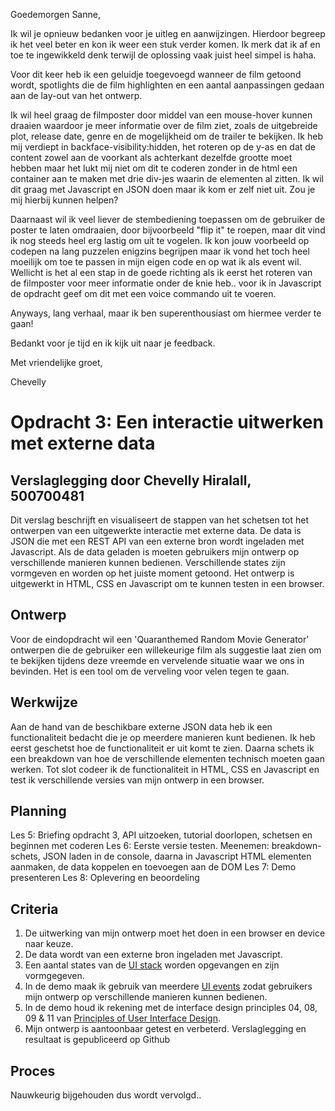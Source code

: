 Goedemorgen Sanne,

Ik wil je opnieuw bedanken voor je uitleg en aanwijzingen. Hierdoor begreep ik het veel beter en kon ik weer een stuk verder komen. Ik merk dat ik af en toe te ingewikkeld denk terwijl de oplossing vaak juist heel simpel is haha.

Voor dit keer heb ik een geluidje toegevoegd wanneer de film getoond wordt, spotlights die de film highlighten en een aantal aanpassingen gedaan aan de lay-out van het ontwerp.

Ik wil heel graag de filmposter door middel van een mouse-hover kunnen draaien waardoor je meer informatie over de film ziet, zoals de uitgebreide plot, release date, genre en de mogelijkheid om de trailer te bekijken. Ik heb mij verdiept in backface-visibility:hidden, het roteren op de y-as en dat de content zowel aan de voorkant als achterkant dezelfde grootte moet hebben maar het lukt mij niet om dit te coderen zonder in de html een container aan te maken met drie div-jes waarin de elementen al zitten. Ik wil dit graag met Javascript en JSON doen maar ik kom er zelf niet uit. Zou je mij hierbij kunnen helpen?

Daarnaast wil ik veel liever de stembediening toepassen om de gebruiker de poster te laten omdraaien, door bijvoorbeeld "flip it" te roepen, maar dit vind ik nog steeds heel erg lastig om uit te vogelen. Ik kon jouw voorbeeld op codepen na lang puzzelen enigzins begrijpen maar ik vond het toch heel moeilijk om toe te passen in mijn eigen code en op wat ik als event wil. Wellicht is het al een stap in de goede richting als ik eerst het roteren van de filmposter voor meer informatie onder de knie heb.. voor ik in Javascript de opdracht geef om dit met een voice commando uit te voeren.

Anyways, lang verhaal, maar ik ben superenthousiast om hiermee verder te gaan!

Bedankt voor je tijd en ik kijk uit naar je feedback.

Met vriendelijke groet,

Chevelly

# Opdracht 3: Een interactie uitwerken met externe data
## Verslaglegging door Chevelly Hiralall, 500700481

Dit verslag beschrijft en visualiseert de stappen van het schetsen tot het ontwerpen van een uitgewerkte interactie met externe data. De data is JSON die met een REST API van een externe bron wordt ingeladen met Javascript. Als de data geladen is moeten gebruikers mijn ontwerp op verschillende manieren kunnen bedienen. Verschillende states zijn vormgeven en worden op het juiste moment getoond. Het ontwerp is uitgewerkt in HTML, CSS en Javascript om te kunnen testen in een browser.


## Ontwerp
Voor de eindopdracht wil een 'Quaranthemed Random Movie Generator' ontwerpen die de gebruiker een willekeurige film als suggestie laat zien om te bekijken tijdens deze vreemde en vervelende situatie waar we ons in bevinden. Het is een tool om de verveling voor velen tegen te gaan.


## Werkwijze
Aan de hand van de beschikbare externe JSON data heb ik een functionaliteit bedacht die je op meerdere manieren kunt bedienen. Ik heb eerst geschetst hoe de functionaliteit er uit komt te zien. Daarna schets ik een breakdown van hoe de verschillende elementen technisch moeten gaan werken. Tot slot codeer ik de functionaliteit in HTML, CSS en Javascript en test ik verschillende versies van mijn ontwerp in een browser.


## Planning
Les 5: Briefing opdracht 3, API uitzoeken, tutorial doorlopen, schetsen en beginnen met coderen
Les 6: Eerste versie testen. Meenemen: breakdown-schets, JSON laden in de console, daarna in Javascript HTML elementen aanmaken, de data koppelen en toevoegen aan de DOM
Les 7: Demo presenteren
Les 8: Oplevering en beoordeling


## Criteria
1. De uitwerking van mijn ontwerp moet het doen in een browser en device naar keuze.
2. De data wordt van een externe bron ingeladen met Javascript.
3. Een aantal states van de [UI stack](https://www.scotthurff.com/posts/why-your-user-interface-is-awkward-youre-ignoring-the-ui-stack/) worden opgevangen en zijn vormgegeven.
4. In de demo maak ik gebruik van meerdere [UI events](https://developer.mozilla.org/en-US/docs/Web/API/UIEvent) zodat gebruikers mijn ontwerp op verschillende manieren kunnen bedienen.
5. In de demo houd ik rekening met de interface design principles 04, 08, 09 & 11 van [Principles of User Interface Design](http://bokardo.com/principles-of-user-interface-design/).
6. Mijn ontwerp is aantoonbaar getest en verbeterd. Verslaglegging en resultaat is gepubliceerd op Github


## Proces
Nauwkeurig bijgehouden dus wordt vervolgd..
